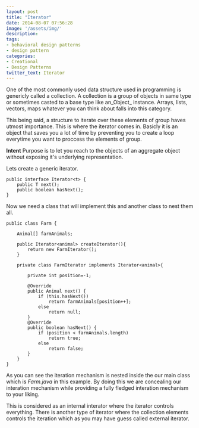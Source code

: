 ```yaml
---
layout: post
title: "Iterator"
date: 2014-08-07 07:56:28
image: '/assets/img/'
description:
tags:
- behavioral design patterns
- design pattern
categories:
- Creational
- Design Patterns
twitter_text: Iterator
---
```


One of the most commonly used data structure used in programming is genericly called a collection. A collection is a group of objects in same type or sometimes casted to a base type like an_Object_ instance. Arrays, lists, vectors, maps whatever you can think about falls into this category.

This being said, a structure to iterate over these elements of group haves utmost importance. This is where the iterator comes in. Basicly it is an object that saves you a lot of time by preventing you to create a loop everytime you want to proccess the elements of group.

**Intent**
Purpose is to let you reach to the objects of an aggregate object without exposing it's underlying representation.

Lets create a generic iterator.

    
    
    public interface Iterator<t> {
    	public T next();
    	public boolean hasNext();
    }
    


Now we need a class that will implement this and another class to nest them all.

    
    
    public class Farm {
    
    	Animal[] farmAnimals;
    	
    	public Iterator<animal> createIterator(){
    		return new FarmIterator();
    	}
    	
    	private class FarmIterator implements Iterator<animal>{
    		
    		private int position=-1;
    		
    		@Override
    		public Animal next() {
    			if (this.hasNext())
    				return farmAnimals[position++];
    			else
    				return null;
    		}
    		@Override
    		public boolean hasNext() {
    			if (position < farmAnimals.length)
    				return true;
    			else
    				return false;
    		}
    	}
    }
    


As you can see the iteration mechanism is nested inside the our main class which is _Farm.java_ in this example. By doing this we are concealing our interation mechanism while providing a fully fledged interation mechanism to your liking.

This is considered as an internal interator where the iterator controls everything. There is another type of iterator where the collection elements controls the iteration which as you may have guess called external iterator.
